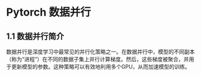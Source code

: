 # Pytorch 数据并行

## 1.1 数据并行简介

数据并行是深度学习中最常见的并行化策略之一。在数据并行中，模型的不同副本（称为“进程”）在不同的数据子集上并行计算梯度。然后，这些梯度被聚合，并用于更新模型的参数。这种策略可以有效地利用多个GPU，从而加速模型的训练。